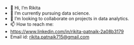 - 👋 Hi, I’m Rikita
- 👀 I’m currently pursuing data science.
- 🌱 I’m looking to collaborate on projects in data analytics.
- 📫 How to reach me: 
- https://www.linkedin.com/in/rikita-patnaik-2a08b3179
- Email id: rikita.patnaik715@gmail.com
<!---
RIKI603/RIKI603 is a ✨ special ✨ repository because its `README.md` (this file) appears on your GitHub profile.
You can click the Preview link to take a look at your changes.
--->
